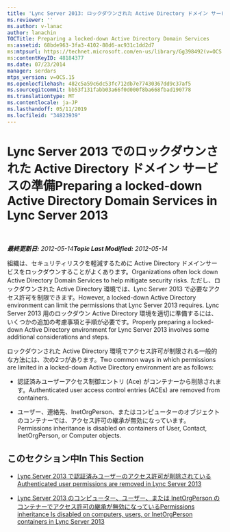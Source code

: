 ```yaml
---
title: 'Lync Server 2013: ロックダウンされた Active Directory ドメイン サービスの準備'
ms.reviewer: ''
ms.author: v-lanac
author: lanachin
TOCTitle: Preparing a locked-down Active Directory Domain Services
ms:assetid: 68bde963-3fa3-4102-88d6-ac931c1dd2d7
ms:mtpsurl: https://technet.microsoft.com/en-us/library/Gg398492(v=OCS.15)
ms:contentKeyID: 48184377
ms.date: 07/23/2014
manager: serdars
mtps_version: v=OCS.15
ms.openlocfilehash: 482c5a59c6dc53fc712db7e77430367dd9c37af5
ms.sourcegitcommit: bb53f131fabb03a66f0d000f8ba668fbad190778
ms.translationtype: MT
ms.contentlocale: ja-JP
ms.lasthandoff: 05/11/2019
ms.locfileid: "34823939"
---
```

<div data-xmlns="http://www.w3.org/1999/xhtml">

<div class="topic" data-xmlns="http://www.w3.org/1999/xhtml" data-msxsl="urn:schemas-microsoft-com:xslt" data-cs="http://msdn.microsoft.com/en-us/">

<div data-asp="http://msdn2.microsoft.com/asp">

# <a name="preparing-a-locked-down-active-directory-domain-services-in-lync-server-2013"></a><span data-ttu-id="fe7dd-102">Lync Server 2013 でのロックダウンされた Active Directory ドメイン サービスの準備</span><span class="sxs-lookup"><span data-stu-id="fe7dd-102">Preparing a locked-down Active Directory Domain Services in Lync Server 2013</span></span>

</div>

<div id="mainSection">

<div id="mainBody">

<span> </span>

<span data-ttu-id="fe7dd-103">_**最終更新日:** 2012-05-14_</span><span class="sxs-lookup"><span data-stu-id="fe7dd-103">_**Topic Last Modified:** 2012-05-14_</span></span>

<span data-ttu-id="fe7dd-104">組織は、セキュリティリスクを軽減するために Active Directory ドメインサービスをロックダウンすることがよくあります。</span><span class="sxs-lookup"><span data-stu-id="fe7dd-104">Organizations often lock down Active Directory Domain Services to help mitigate security risks.</span></span> <span data-ttu-id="fe7dd-105">ただし、ロックダウンされた Active Directory 環境では、Lync Server 2013 で必要なアクセス許可を制限できます。</span><span class="sxs-lookup"><span data-stu-id="fe7dd-105">However, a locked-down Active Directory environment can limit the permissions that Lync Server 2013 requires.</span></span> <span data-ttu-id="fe7dd-106">Lync Server 2013 用のロックダウン Active Directory 環境を適切に準備するには、いくつかの追加の考慮事項と手順が必要です。</span><span class="sxs-lookup"><span data-stu-id="fe7dd-106">Properly preparing a locked-down Active Directory environment for Lync Server 2013 involves some additional considerations and steps.</span></span>

<span data-ttu-id="fe7dd-107">ロックダウンされた Active Directory 環境でアクセス許可が制限される一般的な方法には、次の2つがあります。</span><span class="sxs-lookup"><span data-stu-id="fe7dd-107">Two common ways in which permissions are limited in a locked-down Active Directory environment are as follows:</span></span>

  - <span data-ttu-id="fe7dd-108">認証済みユーザーアクセス制御エントリ (Ace) がコンテナーから削除されます。</span><span class="sxs-lookup"><span data-stu-id="fe7dd-108">Authenticated user access control entries (ACEs) are removed from containers.</span></span>

  - <span data-ttu-id="fe7dd-109">ユーザー、連絡先、InetOrgPerson、またはコンピューターのオブジェクトのコンテナーでは、アクセス許可の継承が無効になっています。</span><span class="sxs-lookup"><span data-stu-id="fe7dd-109">Permissions inheritance is disabled on containers of User, Contact, InetOrgPerson, or Computer objects.</span></span>

<div>

## <a name="in-this-section"></a><span data-ttu-id="fe7dd-110">このセクション中</span><span class="sxs-lookup"><span data-stu-id="fe7dd-110">In This Section</span></span>

  - [<span data-ttu-id="fe7dd-111">Lync Server 2013 で認証済みユーザーのアクセス許可が削除されている</span><span class="sxs-lookup"><span data-stu-id="fe7dd-111">Authenticated user permissions are removed in Lync Server 2013</span></span>](lync-server-2013-authenticated-user-permissions-are-removed.md)

  - [<span data-ttu-id="fe7dd-112">Lync Server 2013 のコンピューター、ユーザー、または InetOrgPerson のコンテナーでアクセス許可の継承が無効になっている</span><span class="sxs-lookup"><span data-stu-id="fe7dd-112">Permissions inheritance Is disabled on computers, users, or InetOrgPerson containers in Lync Server 2013</span></span>](lync-server-2013-permissions-inheritance-is-disabled-on-computers-users-or-inetorgperson-containers.md)

</div>

</div>

<span> </span>

</div>

</div>

</div>

